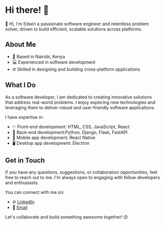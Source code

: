 # Hi there! 👋

🚀 Hi, I'm Edwin a passionate software engineer and relentless problem solver, driven to build efficient, scalable solutions across platforms.

## About Me

- 📍 Based in Nairobi, Kenya
- 💻 Experienced in software development
- 🌐 Skilled in designing and building cross-platform applications

## What I Do

As a software developer, I am dedicated to creating innovative solutions that address real-world problems. I enjoy exploring new technologies and leveraging them to deliver robust and user-friendly software applications.

I have expertise in:

- ✨ Front-end development: HTML, CSS, JavaScript, React
- 💾 Back-end development:Python, Django, Flask, FastAPI
- 📱 Mobile app development: React Native
- 🖥️ Desktop app development: Electron

## Get in Touch

If you have any questions, suggestions, or collaboration opportunities, feel free to reach out to me. I'm always open to engaging with fellow developers and enthusiasts.

You can connect with me on:

- 🌐 [LinkedIn](https://www.linkedin.com/in/ray3du/)
- 📧 [Email](mailto:edwinngugi149@gmail.com)

Let's collaborate and build something awesome together! 😊

